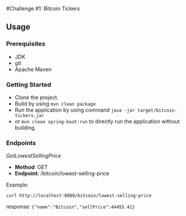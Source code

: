#Challenge #1: Bitcoin Tickers

## Usage

### Prerequisites

- JDK
- git
- Apache Maven

### Getting Started

- Clone the project.
- Build by using `mvn clean package`
- Run the application by using command `java -jar target/bitcoin-tickers.jar`
- or `mvn clean spring-boot:run` to directly run the application without building.

### Endpoints

*GetLowestSellingPrice*
- **Method**: GET
- **Endpoint**: /bitcoin/lowest-selling-price

Example:

`curl http://localhost:8080/bitcoin/lowest-selling-price`

response: `{"name":"Bitcoin","sellPrice":44455.41}`
